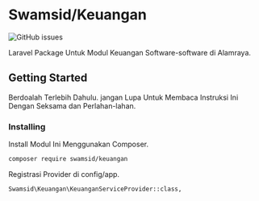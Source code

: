 # Swamsid/Keuangan

![GitHub issues](https://img.shields.io/github/issues/swamsid/keuangan.svg)

Laravel Package Untuk Modul Keuangan Software-software di Alamraya.

## Getting Started

Berdoalah Terlebih Dahulu. 
jangan Lupa Untuk Membaca Instruksi Ini Dengan Seksama dan Perlahan-lahan.

### Installing

Install Modul Ini Menggunakan Composer.

```bash
composer require swamsid/keuangan
```

Registrasi Provider di config/app.

```bash
Swamsid\Keuangan\KeuanganServiceProvider::class,
	
```